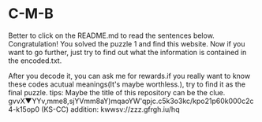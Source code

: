 # C-M-B
Better to click on the README.md to read the sentences below.
Congratulation! You solved the puzzle 1 and find this website. Now if you want to go further, just try to find out what the information is contained in the encoded.txt.





After you decode it, you can ask me for rewards.if you really want to know these codes acutual meanings(It's maybe worthless.), try to find it as the final puzzle.
tips:
Maybe the title of this repository can be the clue.
gvvX▼YYv,mme8,sjYVmm8aY)mqaoYW'qpjc.c5k3o3kc/kpo21p60k000c2c4-k15op0 (KS-CC)
addition:
kwwsv://zzz.gfrgh.iu/hq
